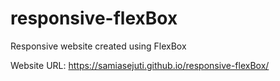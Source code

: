 # responsive-flexBox
Responsive website created using FlexBox

Website URL: https://samiasejuti.github.io/responsive-flexBox/

